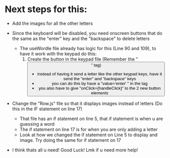 # Next steps for this:

- Add the images for all the other letters
- Since the keyboard will be disabled, you need onscreen buttons that do the same as the "enter" key and the "backspace" to delete letters
    - The useWordle file already has logic for this (Line 90 and 109), to have it work with the keypad do this:
        1. Create the button in the keypad file (Remember the "<button>" tag)
            - instead of having it send a letter like the other keypad keys, have it send the "enter" and "backspace" keys
            - you can do this by have a "value='enter' " in the tag
            - you also have to give "onClick={handleClick}" to the 2 new button elements

- Change the "Row.js" file so that it displays images instead of letters (Do this in the IF statement on line 17)
    - That file has an if statement on line 5, that if statement is when u are guessing a word
    - The if statement on line 17 is for when you are only adding a letter
    - Look at how we changed the if statement on Line 5 to display and image. Try doing the same for if statement on 17


- I think thats all u need! Good Luck! Lmk if u need more help!

